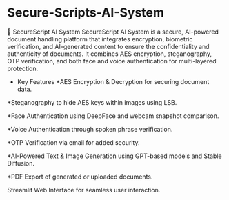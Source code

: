 # Secure-Scripts-AI-System
🔐 SecureScript AI System
SecureScript AI System is a secure, AI-powered document handling platform that integrates encryption, biometric verification, and AI-generated content to ensure the confidentiality and authenticity of documents. It combines AES encryption, steganography, OTP verification, and both face and voice authentication for multi-layered protection.

* Key Features
*AES Encryption & Decryption for securing document data.

*Steganography to hide AES keys within images using LSB.

*Face Authentication using DeepFace and webcam snapshot comparison.

*Voice Authentication through spoken phrase verification.

*OTP Verification via email for added security.

*AI-Powered Text & Image Generation using GPT-based models and Stable Diffusion.

*PDF Export of generated or uploaded documents.

Streamlit Web Interface for seamless user interaction.
